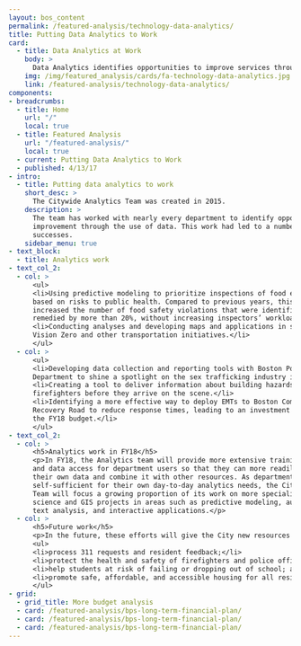 ```yaml
---
layout: bos_content
permalink: /featured-analysis/technology-data-analytics/
title: Putting Data Analytics to Work
card:
  - title: Data Analytics at Work
    body: >
      Data Analytics identifies opportunities to improve services through data
    img: /img/featured_analysis/cards/fa-technology-data-analytics.jpg
    link: /featured-analysis/technology-data-analytics/
components:
- breadcrumbs:
  - title: Home
    url: "/"
    local: true
  - title: Featured Analysis
    url: "/featured-analysis/"
    local: true
  - current: Putting Data Analytics to Work
  - published: 4/13/17
- intro:
  - title: Putting data analytics to work
    short_desc: >
      The Citywide Analytics Team was created in 2015.
    description: >
      The team has worked with nearly every department to identify opportunities for 
      improvement through the use of data. This work had led to a number of 
      successes.
    sidebar_menu: true
- text_block:
  - title: Analytics work
- text_col_2:
  - col: >
      <ul>
      <li>Using predictive modeling to prioritize inspections of food establishments 
      based on risks to public health. Compared to previous years, this program 
      increased the number of food safety violations that were identified and 
      remedied by more than 20%, without increasing inspectors’ workloads.</li>
      <li>Conducting analyses and developing maps and applications in support of 
      Vision Zero and other transportation initiatives.</li>
      </ul>
  - col: >
      <ul>
      <li>Developing data collection and reporting tools with Boston Police 
      Department to shine a spotlight on the sex trafficking industry in Boston.</li>
      <li>Creating a tool to deliver information about building hazards to 
      firefighters before they arrive on the scene.</li>
      <li>Identifying a more effective way to deploy EMTs to Boston Common and 
      Recovery Road to reduce response times, leading to an investment in 
      the FY18 budget.</li>
      </ul>
- text_col_2:
  - col: >
      <h5>Analytics work in FY18</h5>
      <p>In FY18, the Analytics team will provide more extensive training, licensing, 
      and data access for department users so that they can more readily work with 
      their own data and combine it with other resources. As departments become more 
      self-sufficient for their own day-to-day analytics needs, the Citywide Analytics 
      Team will focus a growing proportion of its work on more specialized data 
      science and GIS projects in areas such as predictive modeling, automated 
      text analysis, and interactive applications.</p>
  - col: >
      <h5>Future work</h5>
      <p>In the future, these efforts will give the City new resources to more efficiently:</p>
      <ul>
      <li>process 311 requests and resident feedback;</li>
      <li>protect the health and safety of firefighters and police officers;</li>
      <li>help students at risk of failing or dropping out of school; and</li>
      <li>promote safe, affordable, and accessible housing for all residents.</li>
      </ul>
- grid: 
  - grid_title: More budget analysis
  - card: /featured-analysis/bps-long-term-financial-plan/
  - card: /featured-analysis/bps-long-term-financial-plan/
  - card: /featured-analysis/bps-long-term-financial-plan/
---
```

